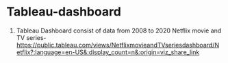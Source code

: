 # Tableau-dashboard
1. Tableau Dashboard consist of data from 2008 to 2020 Netflix movie and TV series-
https://public.tableau.com/views/NetflixmovieandTVseriesdashboard/Netflix?:language=en-US&:display_count=n&:origin=viz_share_link
